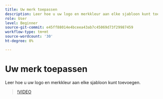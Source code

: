 ```yaml
---
title: Uw merk toepassen
description: Leer hoe u uw logo en merkkleur aan elke sjabloon kunt toevoegen
role: User
level: Beginner
source-git-commit: e45ff88014e4bceea43ab7c45069d73f29987459
workflow-type: tm+mt
source-wordcount: '30'
ht-degree: 0%

---
```


# Uw merk toepassen

Leer hoe u uw logo en merkkleur aan elke sjabloon kunt toevoegen.

>[!VIDEO](https://video.tv.adobe.com/v/3420218?quality=12&learn=on&hidetitle=true)
